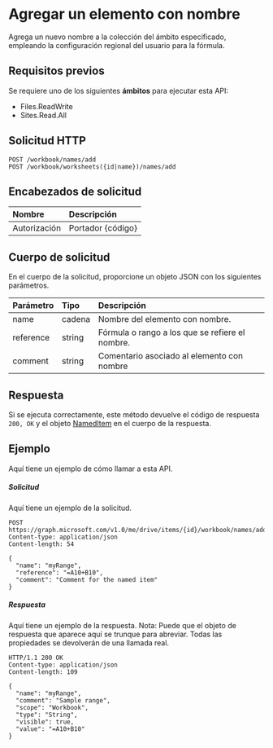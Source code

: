 # <a name="add-named-item"></a>Agregar un elemento con nombre

Agrega un nuevo nombre a la colección del ámbito especificado, empleando la configuración regional del usuario para la fórmula.

## <a name="prerequisites"></a>Requisitos previos
Se requiere uno de los siguientes **ámbitos** para ejecutar esta API:

  * Files.ReadWrite
  * Sites.Read.All
  
## <a name="http-request"></a>Solicitud HTTP
<!-- { "blockType": "ignored" } -->
```http
POST /workbook/names/add
POST /workbook/worksheets({id|name})/names/add

```
## <a name="request-headers"></a>Encabezados de solicitud
| Nombre       | Descripción|
|:---------------|:----------|
| Autorización  | Portador {código}|


## <a name="request-body"></a>Cuerpo de solicitud
En el cuerpo de la solicitud, proporcione un objeto JSON con los siguientes parámetros.

| Parámetro       | Tipo    |Descripción|
|:---------------|:--------|:----------|
|name|cadena|Nombre del elemento con nombre.|
|reference|string|Fórmula o rango a los que se refiere el nombre.|
|comment|string|Comentario asociado al elemento con nombre|

## <a name="response"></a>Respuesta
Si se ejecuta correctamente, este método devuelve el código de respuesta `200, OK` y el objeto [NamedItem](../resources/NamedItem.md) en el cuerpo de la respuesta.

## <a name="example"></a>Ejemplo
Aquí tiene un ejemplo de cómo llamar a esta API.
##### <a name="request"></a>Solicitud
Aquí tiene un ejemplo de la solicitud.
<!-- {
  "blockType": "request",
  "name": "NamedItemcollection_add"
}-->
```http
POST https://graph.microsoft.com/v1.0/me/drive/items/{id}/workbook/names/add
Content-type: application/json
Content-length: 54

{
  "name": "myRange",
  "reference": "=A10+B10",
  "comment": "Comment for the named item"
}
```

##### <a name="response"></a>Respuesta
Aquí tiene un ejemplo de la respuesta. Nota: Puede que el objeto de respuesta que aparece aquí se trunque para abreviar. Todas las propiedades se devolverán de una llamada real.
<!-- {
  "blockType": "response",
  "truncated": true,
  "@odata.type": "microsoft.graph.namedItem"
} -->
```http
HTTP/1.1 200 OK
Content-type: application/json
Content-length: 109

{
  "name": "myRange",
  "comment": "Sample range",
  "scope": "Workbook",
  "type": "String",
  "visible": true,
  "value": "=A10+B10"
}
```

<!-- uuid: 8fcb5dbc-d5aa-4681-8e31-b001d5168d79
2015-10-25 14:57:30 UTC -->
<!-- {
  "type": "#page.annotation",
  "description": "NamedItemCollection: add",
  "keywords": "",
  "section": "documentation",
  "tocPath": ""
}-->
